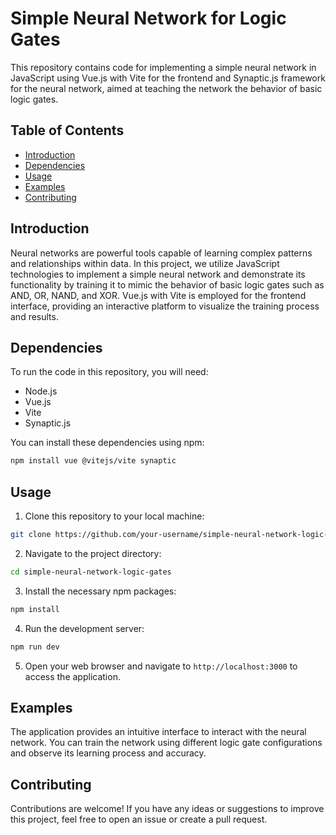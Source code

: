 # Simple Neural Network for Logic Gates

This repository contains code for implementing a simple neural network in JavaScript using Vue.js with Vite for the frontend and Synaptic.js framework for the neural network, aimed at teaching the network the behavior of basic logic gates.

## Table of Contents

- [Introduction](#introduction)
- [Dependencies](#dependencies)
- [Usage](#usage)
- [Examples](#examples)
- [Contributing](#contributing)

## Introduction

Neural networks are powerful tools capable of learning complex patterns and relationships within data. In this project, we utilize JavaScript technologies to implement a simple neural network and demonstrate its functionality by training it to mimic the behavior of basic logic gates such as AND, OR, NAND, and XOR. Vue.js with Vite is employed for the frontend interface, providing an interactive platform to visualize the training process and results.

## Dependencies

To run the code in this repository, you will need:

- Node.js
- Vue.js
- Vite
- Synaptic.js

You can install these dependencies using npm:

```bash
npm install vue @vitejs/vite synaptic
```

## Usage

1. Clone this repository to your local machine:

```bash
git clone https://github.com/your-username/simple-neural-network-logic-gates.git
```

2. Navigate to the project directory:

```bash
cd simple-neural-network-logic-gates
```

3. Install the necessary npm packages:

```bash
npm install
```

4. Run the development server:

```bash
npm run dev
```

5. Open your web browser and navigate to `http://localhost:3000` to access the application.

## Examples

The application provides an intuitive interface to interact with the neural network. You can train the network using different logic gate configurations and observe its learning process and accuracy.

## Contributing

Contributions are welcome! If you have any ideas or suggestions to improve this project, feel free to open an issue or create a pull request.
